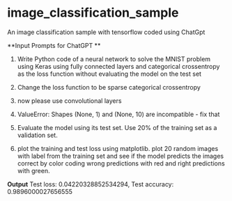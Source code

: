 # image_classification_sample
An image classification sample with tensorflow coded using ChatGpt


**Input Prompts for ChatGPT
**
1) Write Python code of a neural network to solve the MNIST problem using Keras using fully connected layers and categorical crossentropy as the loss function without evaluating the model on the test set

2) Change the loss function to be sparse categorical crossentropy

3) now please use convolutional layers

4) ValueError: Shapes (None, 1) and (None, 10) are incompatible - fix that

5) Evaluate the model using its test set. Use 20% of the training set as a validation set.

6) plot the training and test loss using matplotlib. plot 20 random images with label from the training set and see if the model predicts the images correct by color coding wrong predictions with red and right predictions with green.


**Output**
Test loss: 0.04220328852534294, Test accuracy: 0.9896000027656555

